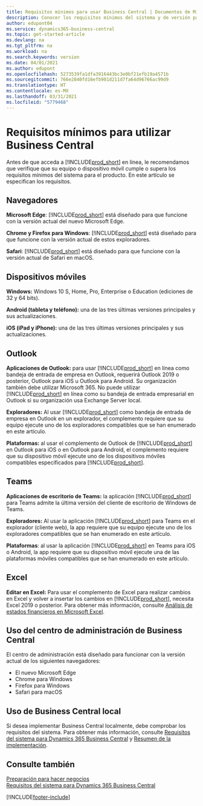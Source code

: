 ```yaml
---
title: Requisitos mínimos para usar Business Central | Documentos de Microsoft
description: Conocer los requisitos mínimos del sistema y de versión para usar Business Central en línea.
author: edupont04
ms.service: dynamics365-business-central
ms.topic: get-started-article
ms.devlang: na
ms.tgt_pltfrm: na
ms.workload: na
ms.search.keywords: version
ms.date: 04/01/2021
ms.author: edupont
ms.openlocfilehash: 5273539fa1dfa3916443bc3e0bf21efb19a4571b
ms.sourcegitcommit: 766e2840fd16efb901d211d7fa64d96766ac99d9
ms.translationtype: HT
ms.contentlocale: es-MX
ms.lasthandoff: 03/31/2021
ms.locfileid: "5779468"
---
```

# <a name="minimum-requirements-for-using-business-central"></a>Requisitos mínimos para utilizar Business Central

Antes de que acceda a [!INCLUDE[prod_short](includes/prod_short.md)] en línea, le recomendamos que verifique que su equipo o dispositivo móvil cumple o supera los requisitos mínimos del sistema para el producto. En este artículo se especifican los requisitos.  

## <a name="browsers"></a>Navegadores

**Microsoft Edge**: [!INCLUDE[prod_short](includes/prod_short.md)] está diseñado para que funcione con la versión actual del nuevo Microsoft Edge.
  
**Chrome y Firefox para Windows**: [!INCLUDE[prod_short](includes/prod_short.md)] está diseñado para que funcione con la versión actual de estos exploradores. 
 
**Safari**: [!INCLUDE[prod_short](includes/prod_short.md)] está diseñado para que funcione con la versión actual de Safari en macOS.  

## <a name="mobile-devices"></a>Dispositivos móviles

**Windows:** Windows 10 S, Home, Pro, Enterprise o Education (ediciones de 32 y 64 bits).

**Android (tableta y teléfono):** una de las tres últimas versiones principales y sus actualizaciones.

**iOS (iPad y iPhone):** una de las tres últimas versiones principales y sus actualizaciones.

<!--

**Windows:** [!INCLUDE[prod_short](includes/prod_short.md)] for Windows can be installed on devices with at least 1 GB of RAM and Windows 10 S, Home, Pro, Enterprise, or Education (32-bit and 64-bit editions).  
**iOS:** [!INCLUDE[prod_short](includes/prod_short.md)] for iPad and iPhone requires iOS 10.0 or later.  
**Android:** [!INCLUDE[prod_short](includes/prod_short.md)] for Android tablet and Android phone can be installed on devices with at least 1 GB of RAM and Android 6.0 or higher.  
**Device size:** [!INCLUDE[prod_short](includes/prod_short.md)] is supported on smart phones with a minimum screen size of 4" and tablets with a minimum screen size of 7".  
-->
## <a name="outlook"></a>Outlook

**Aplicaciones de Outlook:** para usar [!INCLUDE[prod_short](includes/prod_short.md)] en línea como bandeja de entrada de empresa en Outlook, requerirá Outlook 2019 o posterior, Outlook para iOS u Outlook para Android. Su organización también debe utilizar Microsoft 365. No puede utilizar [!INCLUDE[prod_short](includes/prod_short.md)] en línea como su bandeja de entrada empresarial en Outlook si su organización usa Exchange Server local. 
 
**Exploradores:** Al usar [!INCLUDE[prod_short](includes/prod_short.md)] como bandeja de entrada de empresa en Outlook en un explorador, el complemento requiere que su equipo ejecute uno de los exploradores compatibles que se han enumerado en este artículo. 
 
**Plataformas:** al usar el complemento de Outlook de [!INCLUDE[prod_short](includes/prod_short.md)] en Outlook para iOS o en Outlook para Android, el complemento requiere que su dispositivo móvil ejecute uno de los dispositivos móviles compatibles especificados para [!INCLUDE[prod_short](includes/prod_short.md)].  

## <a name="teams"></a>Teams

**Aplicaciones de escritorio de Teams:** la aplicación [!INCLUDE[prod_short](includes/prod_short.md)] para Teams admite la última versión del cliente de escritorio de Windows de Teams. 

**Exploradores:** Al usar la aplicación [!INCLUDE[prod_short](includes/prod_short.md)] para Teams en el explorador (cliente web), la app requiere que su equipo ejecute uno de los exploradores compatibles que se han enumerado en este artículo. 

**Plataformas**: al usar la aplicación [!INCLUDE[prod_short](includes/prod_short.md)] en Teams para iOS o Android, la app requiere que su dispositivo móvil ejecute una de las plataformas móviles compatibles que se han enumerado en este artículo.

## <a name="excel"></a>Excel

**Editar en Excel:** Para usar el complemento de Excel para realizar cambios en Excel y volver a insertar los cambios en [!INCLUDE[prod_short](includes/prod_short.md)], necesita Excel 2019 o posterior. Para obtener más información, consulte [Análisis de estados financieros en Microsoft Excel](finance-analyze-excel.md).  

## <a name="using-the-business-central-administration-center"></a><a name="TAC"></a> Uso del centro de administración de Business Central

El centro de administración está diseñado para funcionar con la versión actual de los siguientes navegadores:

- El nuevo Microsoft Edge
- Chrome para Windows
- Firefox para Windows
- Safari para macOS

## <a name="using-business-central-on-premises"></a>Uso de Business Central local

Si desea implementar Business Central localmente, debe comprobar los requisitos del sistema. Para obtener más información, consulte [Requisitos del sistema para Dynamics 365 Business Central](/dynamics365/business-central/dev-itpro/deployment/system-requirements-business-central-v18) y [Resumen de la implementación](/dynamics365/business-central/dev-itpro/deployment/deployment).  

## <a name="see-also"></a>Consulte también

[Preparación para hacer negocios](ui-get-ready-business.md)  
[Requisitos del sistema para Dynamics 365 Business Central](/dynamics365/business-central/dev-itpro/deployment/system-requirements-business-central-v18)  

[!INCLUDE[footer-include](includes/footer-banner.md)]
